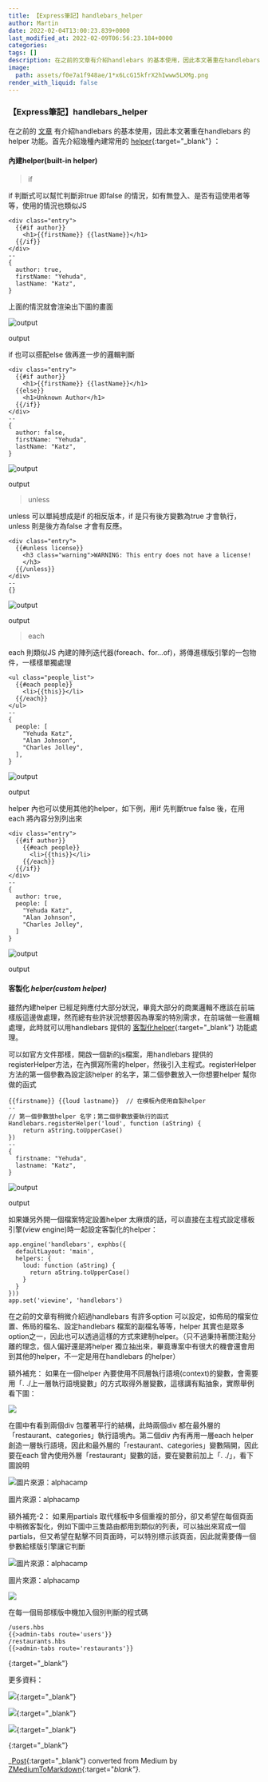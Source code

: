 ```yaml
---
title: 【Express筆記】handlebars_helper
author: Martin
date: 2022-02-04T13:00:23.839+0000
last_modified_at: 2022-02-09T06:56:23.184+0000
categories: 
tags: []
description: 在之前的文章有介紹handlebars 的基本使用，因此本文著重在handlebars 的helper 功能。首先介紹幾種內建常用的helper：
image:
  path: assets/f0e7a1f948ae/1*x6LcG15kfrX2hIwww5LXMg.png
render_with_liquid: false
---
```


### 【Express筆記】handlebars\_helper

在之前的 [文章](../2709444a6dba/) 有介紹handlebars 的基本使用，因此本文著重在handlebars 的helper 功能。首先介紹幾種內建常用的 [helper](https://handlebarsjs.com/guide/builtin-helpers.html){:target="_blank"} ：
#### 內建helper\(built\-in helper\)


> if 





if 判斷式可以幫忙判斷非true 即false 的情況，如有無登入、是否有這使用者等等，使用的情況也類似JS
```
<div class="entry">
  {{#if author}}
    <h1>{{firstName}} {{lastName}}</h1>
  {{/if}}
</div>
--
{
  author: true,
  firstName: "Yehuda",
  lastName: "Katz",
}
```

上面的情況就會渲染出下圖的畫面


![output](/assets/f0e7a1f948ae/1*2u4TVetS4hx15iJWibHjyg.png)

output

if 也可以搭配else 做再進一步的邏輯判斷
```
<div class="entry">
  {{#if author}}
    <h1>{{firstName}} {{lastName}}</h1>
  {{else}}
    <h1>Unknown Author</h1>
  {{/if}}
</div>
--
{
  author: false,
  firstName: "Yehuda",
  lastName: "Katz",
}
```


![output](/assets/f0e7a1f948ae/1*qYkPrVESbxTt1lxlic4V6g.png)

output


> unless 





unless 可以單純想成是if 的相反版本，if 是只有後方變數為true 才會執行，unless 則是後方為false 才會有反應。
```
<div class="entry">
  {{#unless license}}
    <h3 class="warning">WARNING: This entry does not have a license!   
    </h3>
  {{/unless}}
</div>
--
{}
```


![output](/assets/f0e7a1f948ae/1*n7KSMXyiili3d0uqDwjB7w.png)

output


> each 





each 則類似JS 內建的陣列迭代器\(foreach、for…of\)，將傳進樣版引擎的一包物件，一樣樣單獨處理
```
<ul class="people_list">
  {{#each people}}
    <li>{{this}}</li>
  {{/each}}
</ul>
--
{
  people: [
    "Yehuda Katz",
    "Alan Johnson",
    "Charles Jolley",
  ],
}
```


![output](/assets/f0e7a1f948ae/1*R3pQJyS9dcl8Jih9wIxdwA.png)

output

helper 內也可以使用其他的helper，如下例，用if 先判斷true false 後，在用each 將內容分別列出來
```
<div class="entry">
  {{#if author}}
    {{#each people}}
      <li>{{this}}</li>
    {{/each}}
  {{/if}}
</div>
--
{
  author: true,
  people: [
    "Yehuda Katz",
    "Alan Johnson",
    "Charles Jolley",
  ]
}
```


![output](/assets/f0e7a1f948ae/1*R3pQJyS9dcl8Jih9wIxdwA.png)

output
#### 客製化 **_helper\(custom helper\)_**

雖然內建helper 已經足夠應付大部分狀況，畢竟大部分的商業邏輯不應該在前端樣版這邊做處理，然而總有些許狀況想要因為專案的特別需求，在前端做一些邏輯處理，此時就可以用handlebars 提供的 [客製化helper](https://handlebarsjs.com/guide/#custom-helpers){:target="_blank"} 功能處理。

可以如官方文件那樣，開啟一個新的js檔案，用handlebars 提供的registerHelper方法，在內撰寫所需的helper，然後引入主程式。registerHelper 方法的第一個參數為設定該helper 的名字，第二個參數放入一你想要helper 幫你做的函式
```
{{firstname}} {{loud lastname}}  // 在模板內使用自製helper 
--
// 第一個參數放helper 名字；第二個參數放要執行的函式
Handlebars.registerHelper('loud', function (aString) {
    return aString.toUpperCase()
})
--
{
  firstname: "Yehuda",
  lastname: "Katz",
}
```


![output](/assets/f0e7a1f948ae/1*NYRt3WPfelZLmg8TDgfMSg.png)

output

如果嫌另外開一個檔案特定設置helper 太麻煩的話，可以直接在主程式設定樣板引擎\(view engine\)時一起設定客製化的helper：
```
app.engine('handlebars', exphbs({
  defaultLayout: 'main', 
  helpers: {
    loud: function (aString) {
      return aString.toUpperCase()
    }
  }
}))
app.set('viewine', 'handlebars')
```

在之前的文章有稍微介紹過handlebars 有許多option 可以設定，如佈局的檔案位置、佈局的檔名、設定handlebars 檔案的副檔名等等，helper 其實也是眾多option之一，因此也可以透過這樣的方式來建制helper。（只不過秉持著關注點分離的理念，個人偏好還是將helper 獨立抽出來，畢竟專案中有很大的機會還會用到其他的helper，不一定是用在handlebars 的helper）

額外補充：
如果在一個helper 內要使用不同層執行語境\(context\)的變數，會需要用「\. \./上一層執行語境變數」的方式取得外層變數，這樣講有點抽象，實際舉例看下圖：


![](/assets/f0e7a1f948ae/1*x6LcG15kfrX2hIwww5LXMg.png)


在圖中有看到兩個div 包覆著平行的結構，此時兩個div 都在最外層的「restaurant、categories」執行語境內。第二個div 內有再用一層each helper 創造一層執行語境，因此和最外層的「restaurant、categories」變數隔開，因此要在each 曾內使用外層「restaurant」變數的話，要在變數前加上「\. \./」，看下圖說明


![圖片來源：alphacamp](/assets/f0e7a1f948ae/1*MMAVxxiIHEHvibaHrpKtpw.png)

圖片來源：alphacamp

額外補充\-2：
如果用partials 取代樣板中多個重複的部分，卻又希望在每個頁面中稍微客製化，例如下圖中三隻路由都用到類似的列表，可以抽出來寫成一個partials，但又希望在點擊不同頁面時，可以特別標示該頁面，因此就需要傳一個參數給樣版引擎讓它判斷


![圖片來源：alphacamp](/assets/f0e7a1f948ae/0*qTDpZMoKmMTSshnN.gif)

圖片來源：alphacamp


![](/assets/f0e7a1f948ae/1*fuQvwwKcSSAwtn-Gj-rytg.png)


在每一個局部樣版中機加入個別判斷的程式碼
```
/users.hbs
{{>admin-tabs route='users'}}
/restaurants.hbs
{{>admin-tabs route='restaurants'}}
```


[![]()](https://handlebarsjs.com/guide/partials.html#partial-contexts){:target="_blank"}


更多資料：


[![](https://eruditenessnews.files.wordpress.com/2019/08/views_with_variable.png)](https://eruditeness.news.blog/2019/08/27/node-js%E5%88%9D%E5%AD%B8%E7%AD%86%E8%A8%989-%E9%80%B2%E4%B8%80%E6%AD%A5%E4%BA%86%E8%A7%A3express-handlebars%E8%AE%8A%E6%95%B8%E4%BD%BF%E7%94%A8%E8%88%87%E8%AA%8D%E8%AD%98helper1/){:target="_blank"}



[![](https://eruditenessnews.files.wordpress.com/2019/08/result1.png)](https://eruditeness.news.blog/2019/08/28/node-js%E5%88%9D%E5%AD%B8%E7%AD%86%E8%A8%9810-%E5%9C%A8express-handlebars%E4%B8%AD%E8%BC%95%E9%AC%86%E5%BB%BA%E7%AB%8B%E5%AE%A2%E8%A3%BDhelperhandlebars-custom-helpers/){:target="_blank"}



[![](https://miro.medium.com/v2/resize:fit:754/1*R7oFuhDKfiiCNYRLFCpMDQ.png)](https://medium.com/ling-ni-lee/handlebars%E7%AD%86%E8%A8%98-helper%E6%87%89%E7%94%A8-16978fd6c352){:target="_blank"}



[![]()](https://drempd.com/blog/reference-a-variable-outside-of-a-handlebars-each-loop/){:target="_blank"}




_[Post](https://medium.com/@martin87713/express%E7%AD%86%E8%A8%98-handlebars-helper-f0e7a1f948ae){:target="_blank"} converted from Medium by [ZMediumToMarkdown](https://github.com/ZhgChgLi/ZMediumToMarkdown){:target="_blank"}._
